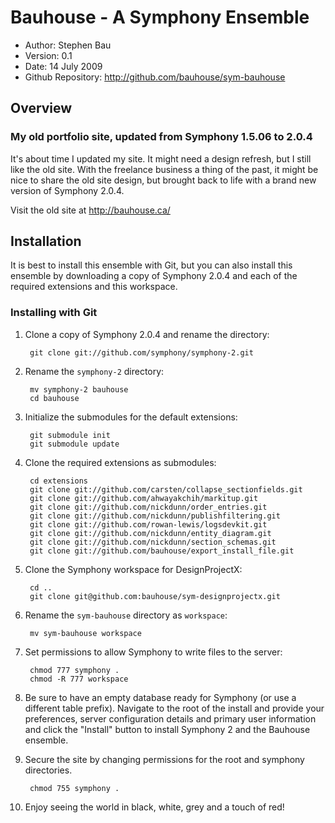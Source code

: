 # Bauhouse - A Symphony Ensemble

- Author: Stephen Bau
- Version: 0.1
- Date: 14 July 2009
- Github Repository: <http://github.com/bauhouse/sym-bauhouse>

## Overview

### My old portfolio site, updated from Symphony 1.5.06 to 2.0.4

It's about time I updated my site. It might need a design refresh, but I still like the old site. With the freelance business a thing of the past, it might be nice to share the old site design, but brought back to life with a brand new version of Symphony 2.0.4.

Visit the old site at <http://bauhouse.ca/>

## Installation

It is best to install this ensemble with Git, but you can also install this ensemble by downloading a copy of Symphony 2.0.4 and each of the required extensions and this workspace. 

### Installing with Git

1. Clone a copy of Symphony 2.0.4 and rename the directory:

		git clone git://github.com/symphony/symphony-2.git

2. Rename the `symphony-2` directory:

		mv symphony-2 bauhouse
		cd bauhouse
		
3. Initialize the submodules for the default extensions:

		git submodule init
		git submodule update

4. Clone the required extensions as submodules:

		cd extensions
		git clone git://github.com/carsten/collapse_sectionfields.git
		git clone git://github.com/ahwayakchih/markitup.git
		git clone git://github.com/nickdunn/order_entries.git
		git clone git://github.com/nickdunn/publishfiltering.git
		git clone git://github.com/rowan-lewis/logsdevkit.git
		git clone git://github.com/nickdunn/entity_diagram.git
		git clone git://github.com/nickdunn/section_schemas.git
		git clone git://github.com/bauhouse/export_install_file.git

5. Clone the Symphony workspace for DesignProjectX:

		cd ..
		git clone git@github.com:bauhouse/sym-designprojectx.git

6. Rename the `sym-bauhouse` directory as `workspace`:

		mv sym-bauhouse workspace

7. Set permissions to allow Symphony to write files to the server:

		chmod 777 symphony .
		chmod -R 777 workspace

8. Be sure to have an empty database ready for Symphony (or use a different table prefix). Navigate to the root of the install and provide your preferences, server configuration details and primary user information and click the "Install" button to install Symphony 2 and the Bauhouse ensemble.

9. Secure the site by changing permissions for the root and symphony directories.

		chmod 755 symphony .

10. Enjoy seeing the world in black, white, grey and a touch of red!